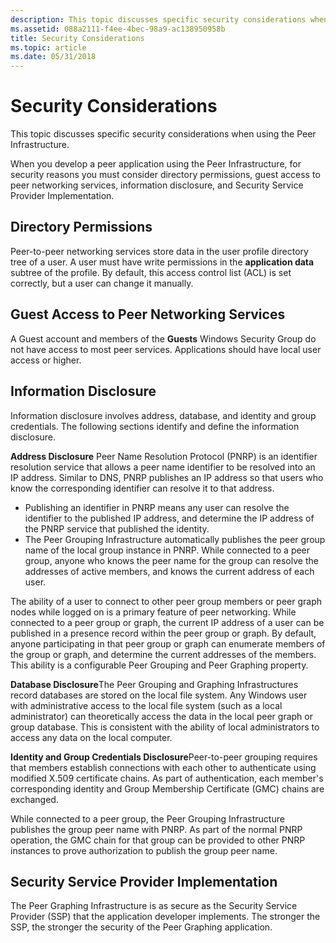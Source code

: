 ```yaml
---
description: This topic discusses specific security considerations when using the Peer Infrastructure.
ms.assetid: 088a2111-f4ee-4bec-98a9-ac138950958b
title: Security Considerations
ms.topic: article
ms.date: 05/31/2018
---
```


# Security Considerations

This topic discusses specific security considerations when using the Peer Infrastructure.

When you develop a peer application using the Peer Infrastructure, for security reasons you must consider directory permissions, guest access to peer networking services, information disclosure, and Security Service Provider Implementation.

## Directory Permissions

Peer-to-peer networking services store data in the user profile directory tree of a user. A user must have write permissions in the **application data** subtree of the profile. By default, this access control list (ACL) is set correctly, but a user can change it manually.

## Guest Access to Peer Networking Services

A Guest account and members of the **Guests** Windows Security Group do not have access to most peer services. Applications should have local user access or higher.

## Information Disclosure

Information disclosure involves address, database, and identity and group credentials. The following sections identify and define the information disclosure.

**Address Disclosure** Peer Name Resolution Protocol (PNRP) is an identifier resolution service that allows a peer name identifier to be resolved into an IP address. Similar to DNS, PNRP publishes an IP address so that users who know the corresponding identifier can resolve it to that address.

-   Publishing an identifier in PNRP means any user can resolve the identifier to the published IP address, and determine the IP address of the PNRP service that published the identity.
-   The Peer Grouping Infrastructure automatically publishes the peer group name of the local group instance in PNRP. While connected to a peer group, anyone who knows the peer name for the group can resolve the addresses of active members, and knows the current address of each user.

The ability of a user to connect to other peer group members or peer graph nodes while logged on is a primary feature of peer networking. While connected to a peer group or graph, the current IP address of a user can be published in a presence record within the peer group or graph. By default, anyone participating in that peer group or graph can enumerate members of the group or graph, and determine the current addresses of the members. This ability is a configurable Peer Grouping and Peer Graphing property.

**Database Disclosure**The Peer Grouping and Graphing Infrastructures record databases are stored on the local file system. Any Windows user with administrative access to the local file system (such as a local administrator) can theoretically access the data in the local peer graph or group database. This is consistent with the ability of local administrators to access any data on the local computer.

**Identity and Group Credentials Disclosure**Peer-to-peer grouping requires that members establish connections with each other to authenticate using modified X.509 certificate chains. As part of authentication, each member's corresponding identity and Group Membership Certificate (GMC) chains are exchanged.

While connected to a peer group, the Peer Grouping Infrastructure publishes the group peer name with PNRP. As part of the normal PNRP operation, the GMC chain for that group can be provided to other PNRP instances to prove authorization to publish the group peer name.

## Security Service Provider Implementation

The Peer Graphing Infrastructure is as secure as the Security Service Provider (SSP) that the application developer implements. The stronger the SSP, the stronger the security of the Peer Graphing application.

 

 



